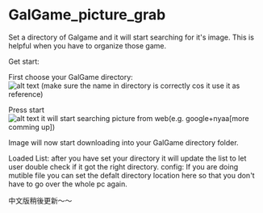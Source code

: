 # GalGame_picture_grab
Set a directory of Galgame and it will start searching for it's image. This is helpful when you have to organize those game.

Get start:  

First choose your GalGame directory:  
![alt text](https://imgur.com/byeQGPG.jpg)
(make sure the name in directory is correctly cos it use it as reference)

Press start  
![alt text](https://imgur.com/tSI1saz.jpg)
it will start searching picture from web(e.g. google+nyaa[more comming up])

Image will now start downloading into your GalGame directory folder.

Loaded List: after you have set your directory it will update the list to let user double check if it got the right directory.
config: If you are doing mutible file you can set the defalt directory location here so that you don't have to go over the whole pc again.

中文版稍後更新～～

